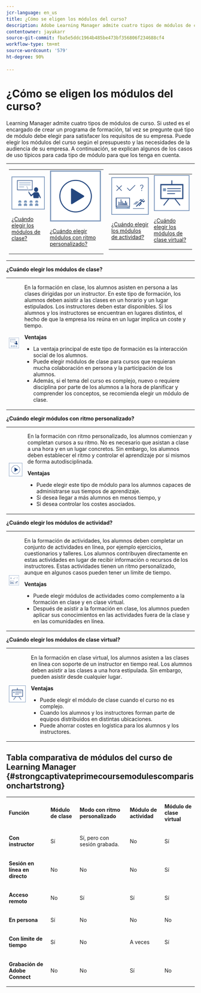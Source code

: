 ```yaml
---
jcr-language: en_us
title: ¿Cómo se eligen los módulos del curso?
description: Adobe Learning Manager admite cuatro tipos de módulos de curso. Si usted es el encargado de crear un programa de formación, tal vez se pregunte qué tipo de módulo debe elegir para satisfacer los requisitos de su empresa. Puede elegir los módulos del curso según el presupuesto y las necesidades de la audiencia de su empresa. A continuación, se explican algunos de los casos de uso típicos para cada tipo de módulo para que los tenga en cuenta.
contentowner: jayakarr
source-git-commit: fba5e5ddc1964b485be473bf356806f234688cf4
workflow-type: tm+mt
source-wordcount: '579'
ht-degree: 90%

---
```




# ¿Cómo se eligen los módulos del curso?

Learning Manager admite cuatro tipos de módulos de curso. Si usted es el encargado de crear un programa de formación, tal vez se pregunte qué tipo de módulo debe elegir para satisfacer los requisitos de su empresa. Puede elegir los módulos del curso según el presupuesto y las necesidades de la audiencia de su empresa. A continuación, se explican algunos de los casos de uso típicos para cada tipo de módulo para que los tenga en cuenta.

<table>
 <tbody>
  <tr>
   <td>
    <table>
     <tbody>
      <tr>
       <td><img src="assets/classroom-module.png">
        <p><a href="how-to-choose-modules.md#main-pars_text_1432182659">¿Cuándo elegir los módulos de clase?</a></p></td>
       <td><img src="assets/self-placed-module.png">
        <p><a href="how-to-choose-modules.md#main-pars_text_735062721">¿Cuándo elegir módulos con ritmo personalizado? </a></p></td>
      </tr>
     </tbody>
    </table></td>
   <td>
    <table>
     <tbody>
      <tr>
       <td><img src="assets/activity.png">
        <p><a href="how-to-choose-modules.md#main-pars_text_1900017946">¿Cuándo elegir los módulos de actividad?</a></p></td>
       <td><img src="assets/virtual-classroom.png">
        <p><a href="how-to-choose-modules.md#main-pars_text_112651927">¿Cuándo elegir los módulos de clase virtual?</a></p></td>
      </tr>
     </tbody>
    </table></td>
  </tr>
 </tbody>
</table>

**¿Cuándo elegir los módulos de clase?**

<table>
 <tbody>
  <tr>
   <td><img src="assets/classroom-module.png"></td>
   <td>
    <p>En la formación en clase, los alumnos asisten en persona a las clases dirigidas por un instructor. En este tipo de formación, los alumnos deben asistir a las clases en un horario y un lugar estipulados. Los instructores deben estar disponibles. Si los alumnos y los instructores se encuentran en lugares distintos, el hecho de que la empresa los reúna en un lugar implica un coste y tiempo.</p>
    <p><strong>Ventajas</strong></p>
    <ul>
     <li>La ventaja principal de este tipo de formación es la interacción social de los alumnos. </li>
     <li>Puede elegir módulos de clase para cursos que requieran mucha colaboración en persona y la participación de los alumnos. </li>
     <li>Además, si el tema del curso es complejo, nuevo o requiere disciplina por parte de los alumnos a la hora de planificar y comprender los conceptos, se recomienda elegir un módulo de clase.</li>
    </ul></td>
  </tr>
 </tbody>
</table>

**¿Cuándo elegir módulos con ritmo personalizado?**

<table>
 <tbody>
  <tr>
   <td><img src="assets/self-placed-module.png"></td>
   <td>
    <p>En la formación con ritmo personalizado, los alumnos comienzan y completan cursos a su ritmo. No es necesario que asistan a clase a una hora y en un lugar concretos. Sin embargo, los alumnos deben establecer el ritmo y controlar el aprendizaje por sí mismos de forma autodisciplinada.</p>
    <p> </p>
    <p><strong>Ventajas</strong></p>
    <ul>
     <li>Puede elegir este tipo de módulo para los alumnos capaces de administrarse sus tiempos de aprendizaje. </li>
     <li>Si desea llegar a más alumnos en menos tiempo, y </li>
     <li>Si desea controlar los costes asociados.</li>
    </ul></td>
  </tr>
 </tbody>
</table>

**¿Cuándo elegir los módulos de actividad?**

<table>
 <tbody>
  <tr>
   <td><img src="assets/activity.png"></td>
   <td>
    <p>En la formación de actividades, los alumnos deben completar un conjunto de actividades en línea, por ejemplo ejercicios, cuestionarios y talleres. Los alumnos contribuyen directamente en estas actividades en lugar de recibir información o recursos de los instructores. Estas actividades tienen un ritmo personalizado, aunque en algunos casos pueden tener un límite de tiempo.</p>
    <p> </p>
    <p><strong>Ventajas</strong></p>
    <ul>
     <li>Puede elegir módulos de actividades como complemento a la formación en clase y en clase virtual.</li>
     <li>Después de asistir a la formación en clase, los alumnos pueden aplicar sus conocimientos en las actividades fuera de la clase y en las comunidades en línea.</li>
    </ul></td>
  </tr>
 </tbody>
</table>

**¿Cuándo elegir los módulos de clase virtual?**

<table>
 <tbody>
  <tr>
   <td><img src="assets/virtual-classroom.png"></td>
   <td>
    <p>En la formación en clase virtual, los alumnos asisten a las clases en línea con soporte de un instructor en tiempo real. Los alumnos deben asistir a las clases a una hora estipulada. Sin embargo, pueden asistir desde cualquier lugar.</p>
    <p> </p>
    <p> </p>
    <p><strong>Ventajas</strong></p>
    <ul>
     <li>Puede elegir el módulo de clase cuando el curso no es complejo.</li>
     <li>Cuando los alumnos y los instructores forman parte de equipos distribuidos en distintas ubicaciones. </li>
     <li>Puede ahorrar costes en logística para los alumnos y los instructores.</li>
    </ul></td>
  </tr>
 </tbody>
</table>

## Tabla comparativa de módulos del curso de Learning Manager {#strongcaptivateprimecoursemodulescomparisonchartstrong}

<table>
 <tbody>
  <tr>
   <td>
    <p><strong>Función </strong></p></td>
   <td>
    <p><strong>Módulo de clase</strong></p></td>
   <td>
    <p><strong>Modo con ritmo personalizado</strong><br></p></td>
   <td>
    <p><strong>Módulo de actividad</strong></p></td>
   <td>
    <p><strong>Módulo de clase virtual</strong></p></td>
  </tr>
  <tr>
   <td>
    <p><strong>Con instructor</strong></p></td>
   <td>
    <p>Sí</p></td>
   <td>
    <p>Sí, pero con sesión grabada. </p></td>
   <td>
    <p>No</p></td>
   <td>
    <p>Sí</p></td>
  </tr>
  <tr>
   <td>
    <p><strong>Sesión en línea en directo</strong></p></td>
   <td>
    <p>No</p></td>
   <td>
    <p>No</p></td>
   <td>
    <p>No</p></td>
   <td>
    <p>Sí</p></td>
  </tr>
  <tr>
   <td>
    <p><strong>Acceso remoto</strong></p></td>
   <td>
    <p>No</p></td>
   <td>
    <p>Sí</p></td>
   <td>
    <p>Sí</p></td>
   <td>
    <p>Sí</p></td>
  </tr>
  <tr>
   <td>
    <p><strong>En persona</strong></p></td>
   <td>
    <p>Sí</p></td>
   <td>
    <p>No</p></td>
   <td>
    <p>No</p></td>
   <td>
    <p>No</p></td>
  </tr>
  <tr>
   <td>
    <p><strong>Con límite de tiempo</strong></p></td>
   <td>
    <p>Sí</p></td>
   <td>
    <p>No</p></td>
   <td>
    <p>A veces</p></td>
   <td>
    <p>Sí</p></td>
  </tr>
  <tr>
   <td>
    <p><strong>Grabación de Adobe Connect</strong></p></td>
   <td>
    <p>No</p></td>
   <td>
    <p>No</p></td>
   <td>
    <p>Sí</p></td>
   <td>
    <p>No</p></td>
  </tr>
 </tbody>
</table>
